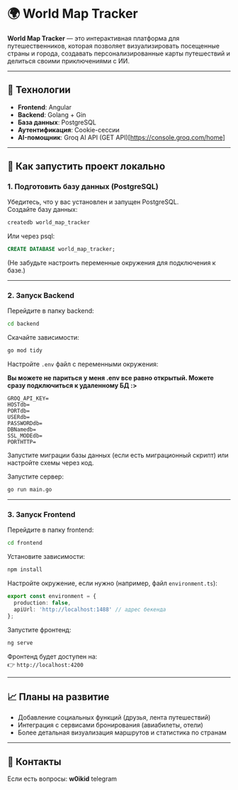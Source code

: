 # 🌍 World Map Tracker

**World Map Tracker** — это интерактивная платформа для путешественников, которая позволяет визуализировать посещенные страны и города, создавать персонализированные карты путешествий и делиться своими приключениями с ИИ.

---

## 📌 Технологии

- **Frontend**: Angular
- **Backend**: Golang + Gin
- **База данных**: PostgreSQL
- **Аутентификация**: Cookie-сессии
- **AI-помощник**: Groq AI API (GET API)[https://console.groq.com/home] 


---

## 🚀 Как запустить проект локально

### 1. Подготовить базу данных (PostgreSQL)

Убедитесь, что у вас установлен и запущен PostgreSQL.  
Создайте базу данных:

```bash
createdb world_map_tracker
```

Или через psql:

```sql
CREATE DATABASE world_map_tracker;
```

(Не забудьте настроить переменные окружения для подключения к базе.)

---

### 2. Запуск Backend

Перейдите в папку backend:

```bash
cd backend
```

Скачайте зависимости:

```bash
go mod tidy
```

Настройте `.env` файл с переменными окружения:

**Вы можете не париться у меня .env все равно открытый. Можете сразу подключиться к удаленному БД :>**

```env
GROQ_API_KEY=
HOSTdb=
PORTdb=
USERdb=
PASSWORDdb=
DBNamedb=
SSL_MODEdb=
PORTHTTP=
```

Запустите миграции базы данных (если есть миграционный скрипт) или настройте схемы через код.

Запустите сервер:

```bash
go run main.go
```

---

### 3. Запуск Frontend

Перейдите в папку frontend:

```bash
cd frontend
```

Установите зависимости:

```bash
npm install
```

Настройте окружение, если нужно (например, файл `environment.ts`):

```typescript
export const environment = {
  production: false,
  apiUrl: 'http://localhost:1488' // адрес бекенда
};
```

Запустите фронтенд:

```bash
ng serve
```

Фронтенд будет доступен на:  
👉 `http://localhost:4200`

---

## 📈 Планы на развитие

- Добавление социальных функций (друзья, лента путешествий)
- Интеграция с сервисами бронирования (авиабилеты, отели)
- Более детальная визуализация маршрутов и статистика по странам

---

## 🤝 Контакты

Если есть вопросы: **w0ikid** telegram

